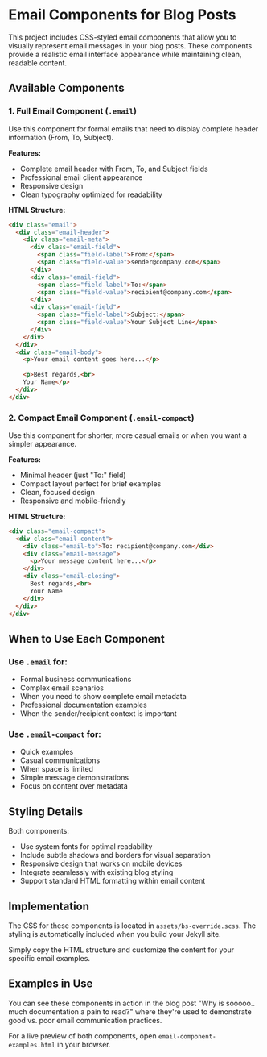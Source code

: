 # Email Components for Blog Posts

This project includes CSS-styled email components that allow you to visually represent email messages in your blog posts. These components provide a realistic email interface appearance while maintaining clean, readable content.

## Available Components

### 1. Full Email Component (`.email`)

Use this component for formal emails that need to display complete header information (From, To, Subject).

**Features:**
- Complete email header with From, To, and Subject fields
- Professional email client appearance
- Responsive design
- Clean typography optimized for readability

**HTML Structure:**
```html
<div class="email">
  <div class="email-header">
    <div class="email-meta">
      <div class="email-field">
        <span class="field-label">From:</span>
        <span class="field-value">sender@company.com</span>
      </div>
      <div class="email-field">
        <span class="field-label">To:</span>
        <span class="field-value">recipient@company.com</span>
      </div>
      <div class="email-field">
        <span class="field-label">Subject:</span>
        <span class="field-value">Your Subject Line</span>
      </div>
    </div>
  </div>
  <div class="email-body">
    <p>Your email content goes here...</p>
    
    <p>Best regards,<br>
    Your Name</p>
  </div>
</div>
```

### 2. Compact Email Component (`.email-compact`)

Use this component for shorter, more casual emails or when you want a simpler appearance.

**Features:**
- Minimal header (just "To:" field)
- Compact layout perfect for brief examples
- Clean, focused design
- Responsive and mobile-friendly

**HTML Structure:**
```html
<div class="email-compact">
  <div class="email-content">
    <div class="email-to">To: recipient@company.com</div>
    <div class="email-message">
      <p>Your message content here...</p>
    </div>
    <div class="email-closing">
      Best regards,<br>
      Your Name
    </div>
  </div>
</div>
```

## When to Use Each Component

### Use `.email` for:
- Formal business communications
- Complex email scenarios
- When you need to show complete email metadata
- Professional documentation examples
- When the sender/recipient context is important

### Use `.email-compact` for:
- Quick examples
- Casual communications
- When space is limited
- Simple message demonstrations
- Focus on content over metadata

## Styling Details

Both components:
- Use system fonts for optimal readability
- Include subtle shadows and borders for visual separation
- Responsive design that works on mobile devices
- Integrate seamlessly with existing blog styling
- Support standard HTML formatting within email content

## Implementation

The CSS for these components is located in `assets/bs-override.scss`. The styling is automatically included when you build your Jekyll site.

Simply copy the HTML structure and customize the content for your specific email examples.

## Examples in Use

You can see these components in action in the blog post "Why is sooooo.. much documentation a pain to read?" where they're used to demonstrate good vs. poor email communication practices.

For a live preview of both components, open `email-component-examples.html` in your browser.